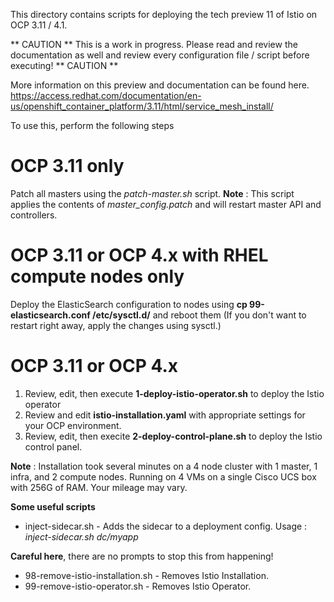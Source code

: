 This directory contains scripts for deploying the tech preview 11 of Istio on OCP 3.11 / 4.1. 

** CAUTION ** This is a work in progress. Please read and review the documentation as well and review every configuration file / script before executing! ** CAUTION **

More information on this preview and documentation can be found here.
https://access.redhat.com/documentation/en-us/openshift_container_platform/3.11/html/service_mesh_install/

To use this, perform the following steps

# OCP 3.11 **only**
Patch all masters using the _patch-master.sh_ script. **Note** : This script applies the contents of *master_config.patch* and will restart master API and controllers.

# OCP 3.11 or OCP 4.x with RHEL compute nodes **only**
Deploy the ElasticSearch configuration to nodes using __cp 99-elasticsearch.conf /etc/sysctl.d/__ and reboot them (If you don't want to restart right away, apply the changes using sysctl.)

# OCP 3.11 or OCP 4.x
1. Review, edit, then execute __1-deploy-istio-operator.sh__ to deploy the Istio operator
2. Review and edit __istio-installation.yaml__ with appropriate settings for your OCP environment.
3. Review, edit, then execite __2-deploy-control-plane.sh__ to deploy the Istio control panel. 

**Note** : Installation took several minutes on a 4 node cluster with 1 master, 1 infra, and 2 compute nodes. Running on 4 VMs on a single Cisco UCS box with 256G of RAM. Your mileage may vary.

**Some useful scripts**

- inject-sidecar.sh - Adds the sidecar to a deployment config. Usage : _inject-sidecar.sh dc/myapp_

**Careful here**, there are no prompts to stop this from happening!
- 98-remove-istio-installation.sh - Removes Istio Installation. 
- 99-remove-istio-operator.sh - Removes Istio Operator.
